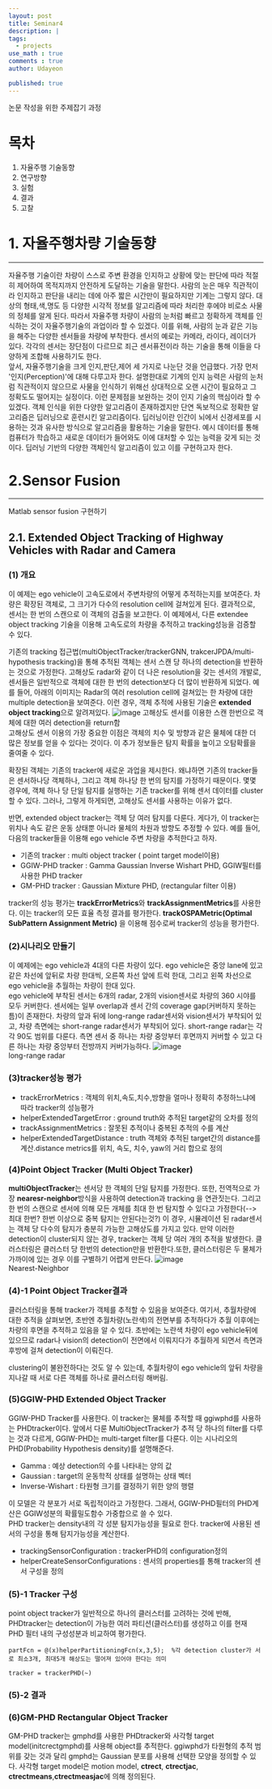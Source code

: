 ```yaml
---
layout: post
title: Seminar4 
description: |
tags:
  - projects
use_math : true
comments : true
author: Udayeon

published: true
---
```


논문 작성을 위한 주제잡기 과정

# 목차
1. 자율주행 기술동향
2. 연구방향
3. 실험
4. 결과
5. 고찰


# 1. 자율주행차량 기술동향
* * *
자율주행 기술이란 차량이 스스로 주변 환경을 인지하고 상황에 맞는 판단에 따라 적절히 제어하여 목적지까지 안전하게 도달하는 기술을 말한다. 사람의 눈은 매우 직관적이라 인지하고 판단을 내리는 데에
아주 짧은 시간만이 필요하지만 기계는 그렇지 않다. 대상의 형태,색,명도 등 다양한 시각적 정보를 알고리즘에 따라 처리한 후에야 비로소 사물의 정체를 알게 된다. 따라서 자율주행 차량이 사람의 눈처럼 
빠르고 정확하게 객체를 인식하는 것이 자율주행기술의 과업이라 할 수 있겠다. 이를 위해, 사람의 눈과 같은 기능을 해주는 다양한 센서들을 차량에 부착한다. 센서의 예로는 카메라, 라이다, 레이더가 있다.
각각의 센서는 장단점이 다르므로 죄근 센서퓨전이라 하는 기술을 통해 이들을 다양하게 조합해 사용하기도 한다.   
앞서, 자율주행기술을 크게 인지,판단,제어 세 가지로 나눈단 것을 언급했다. 가장 먼저 '인지(Perception)'에 대해 다루고자 한다. 설명한대로 기계의 인지 능력은 사람의 눈처럼 직관적이지 않으므로
사물을 인식하기 위해선 상대적으로 오랜 시간이 필요하고 그 정확도도 떨어지는 실정이다. 이런 문제점을 보완하는 것이 인지 기술의 핵심이라 할 수 있겠다. 객체 인식을 위한 다양한 알고리즘이 존재하겠지만
단연 독보적으로 정확한 알고리즘은 딥러닝으로 훈련시킨 알고리즘이다. 딥러닝이란 인간이 뇌에서 신경세포를 시용하는 것과 유사한 방식으로 알고리즘을 
활용하는 기술을 말한다. 예시 데이터를 통해 컴퓨터가 학습하고 새로운 데이터가 들어와도 이에 대처할 수 있는 능력을 갖게 되는 것이다.
딥러닝 기반의 다양한 객체인식 알고리즘이 있고 이를 구현하고자 한다.


# 2.Sensor Fusion
* * *
Matlab sensor fusion 구현하기


## 2.1. Extended Object Tracking of Highway Vehicles with Radar and Camera

### (1) 개요
이 예제는 ego vehicle이 고속도로에서 주변차량의 어떻게 추적하는지를 보여준다. 차량은 확장된 객체로, 그 크기가 다수의 resolution cell에
걸쳐있게 된다. 결과적으로, 센서는 한 번의 스캔으로 이 객체의 검출을 보고한다. 이 예제에서, 다른 extendee object tracking 기술을 이용해
고속도로의 차량을 추적하고 tracking성능을 검증할 수 있다.
   
기존의 tracking 접근법(multiObjectTracker/trackerGNN, trakcerJPDA/multi-hypothesis tracking)을 통해 추적된 객체는 센서 스캔 당
하나의 detection을 반환하는 것으로 가정한다. 고해상도 radar와 같이 더 나은 resolution을 갖는 센서의 개발로, 센서들은 일반적으로
객체에 대한 한 번의 detection보다 더 많이 반환하게 되었다. 예를 들어, 아래의 이미지는 Radar의 여러 resolution cell에 걸쳐있는 한 차량에
대한 multiple detection을 보여준다. 이런 경우, 객체 추적에 사용된 기술은 **extended object tracking**으로 알려져있다.
![image](https://user-images.githubusercontent.com/69246778/137067319-ac2bb3d5-6ef0-43ae-a851-33781765e69f.png)
고해상도 센서를 이용한 스캔 한번으로 객체에 대한 여러 detection을 return함   
고해상도 센서 이용의 가장 중요한 이점은 객체의 치수 및 방향과 같은 물체에 대한 더 많은 정보를 얻을 수 있다는 것이다. 이 추가 정보들은
탐지 확률을 높이고 오탐확률을 줄여줄 수 있다.   
   
확장된 객체는 기존의 tracker에 새로운 과업을 제시한다. 왜냐하면 기존의 tracker들은 센서하나당 객체하나, 그리고 객체 하나당 한 번의 탐지를
가정하기 때문이다. 몇몇 경우에, 객체 하나 당 단일 탐지를 실행하는 기존 tracker를 위해 센서 데이터를 cluster할 수 있다. 그러나, 그렇게
하게되면, 고해상도 센서를 사용하는 이유가 없다.   
   
반면, extended object tracker는 객체 당 여러 탐지를 다룬다. 게다가, 이 tracker는 위치나 속도 같은 운동 상태뿐 아니라 물체의 차원과
방향도 추정할 수 있다. 예를 들어, 다음의 tracker들을 이용해 ego vehicle 주변 차량을 추적한다고 하자.
* 기존의 tracker : multi object tracker ( point target model이용)
* GGIW-PHD tracker : Gamma Gaussian Inverse Wishart PHD, GGIW필터를 사용한 PHD tracker
* GM-PHD tracker : Gaussian Mixture PHD, (rectangular filter 이용)

tracker의 성능 평가는 **trackErrorMetrics**와 **trackAssignmentMetrics**를 사용한다. 이는 tracker의 모든 효율 측정 결과를 평가한다. 
**trackOSPAMetric(Optimal SubPattern Assignment Metric)** 을 이용해 점수로써 tracker의 성능을 평가한다.

### (2)시나리오 만들기
이 예제에는 ego vehicle과 4대의 다른 차량이 있다. ego vehicle은 중앙 lane에 있고 같은 차선에 앞뒤로 차량 한대씩, 오른쪽 차선 앞에 트럭 한대, 그리고
왼쪽 차선으로 ego vehicle을 추월하는 차량이 한대 있다.   
ego vehicle에 부착된 센서는 6개의 radar, 2개의 vision센서로 차량의 360 시야를 모두 커버한다. 센서에는 일부 overlap과 센서 간의 
coverage gap(커버하지 못하는 틈)이 존재한다. 차량의 앞과 뒤에 long-range radar센서와 vision센서가 부착되어 있고, 차량 측면에는
short-range radar센서가 부착되어 있다. short-range radar는 각각 90도 범위를 다룬다. 측면 센서 중 하나는 차량 중앙부터 후면까지 커버할 수 있고
다른 하나는 차량 중앙부터 전방까지 커버가능하다.
![image](https://user-images.githubusercontent.com/69246778/137069595-739812fe-2003-4b70-b061-46b8fc672268.png)   
long-range radar  

### (3)tracker성능 평가
* trackErrorMetrics : 객체의 위치,속도,치수,방향을 얼마나 정확히 추정하느냐에 따라 tracker의 성능평가
* helperExtendedTargetError : ground truth와 추적된 target같의 오차를 정의
* trackAssignmentMetrics : 잘못된 추적이나 중복된 추적의 수를 계산
* helperExtendedTargetDistance : truth 객체와 추적된 target간의 distance를 계산.distance metrics를 위치, 속도, 치수, yaw의 거리 합으로 정의

### (4)Point Object Tracker (Multi Object Tracker)
**multiObjectTracker**는 센서당 한 객체의 단일 탐지를 가정한다. 또한, 전역적으로 가장 **nearesr-neighbor**방식을 사용하여 detection과 tracking
을 연관짓는다. 그리고 한 번의 스캔으로 센서에 의해 모든 개체를 최대 한 번 탐지할 수 있다고 가정한다(--> 최대 한번? 한번 이상으로 중복 탐지는 안된다는것?)
이 경우, 시뮬레이션 된 radar센서는 객체 당 다수의 탐지가 충분히 가능한 고해상도를 가지고 있다. 만약 이러한 detection이 cluster되지 않는 경우,
tracker는 객체 당 여러 개의 추적을 발생한다. 클러스터링은 클러스터 당 한번의 detection만을 반환한다.또한, 클러스터링은 두 물체가 가까이에 있는 경우
이를 구별하기 어렵게 만든다. 
![image](https://user-images.githubusercontent.com/69246778/137071914-18bc7233-13b5-47b1-af3a-c85888b56382.png)   
Nearest-Neighbor

### (4)-1 Point Object Tracker결과
클러스터링을 통해 tracker가 객체를 추적할 수 있음을 보여준다. 여기서, 추월차량에 대한 추적을 살펴보면, 초반엔 추월차량(노란색)의 전면부를 추적하다가 
추월 이후에는 차량의 후면을 추적하고 있음을 알 수 있다. 초반에는 노란색 차량이 ego vehicle뒤에 있으므로 radar나 vision의 detection이 전면에서 
이뤄지다가 추월하게 되면서 측면과 후방에 걸쳐 detection이 이뤄진다.   
   
clustering이 불완전하다는 것도 알 수 있는데, 추월차량이 ego vehicle의 앞뒤 차량을 지나갈 때 서로 다른 객체를 하나로 클러스터링 해버림. 


### (5)GGIW-PHD Extended Object Tracker
GGIW-PHD Tracker를 사용한다. 이 tracker는 물체를 추적할 때 ggiwphd를 사용하는 PHDtracker이다. 앞에서 다룬 MultiObjectTracker가 추적 당
하나의 filter를 다루는 것과 다르게, GGIW-PHD는 multi-target filter를 다룬다. 이는 시나리오의 PHD(Probability Hypothesis density)를
설명해준다.   
   
* Gamma : 예상 detection의 수를 나타내는 양의 값
* Gaussian : target의 운동학적 상태를 설명하는 상태 벡터
* Inverse-Wishart : 타원형 크기를 결정하기 위한 양의 행렬
   
이 모델은 각 분포가 서로 독립적이라고 가정한다. 그래서, GGIW-PHD필터의 PHD계산은 GGIW성분의 확률밀도함수 가중합으로 쓸 수 있다.   
PHD tracker는 density내의 각 성분 탐지가능성을 필요로 한다. tracker에 사용된 센서의 구성을 통해 탐지가능성을 계산한다. 
* trackingSensorConfiguration : trackerPHD의 configuration정의
* helperCreateSensorConfigurations :  센서의 properties를 통해 tracker의 센서 구성을 정의

### (5)-1 Tracker 구성
point object tracker가 일반적으로 하나의 클러스터를 고려하는 것에 반해, PHDtracker는 detection이 가능한 여러 파티션(클러스터)를 생성하고
이를 현재 PHD 필터 내의 구성성분과 비교하여 평가한다.   
```
partFcn = @(x)helperPartitioningFcn(x,3,5);  %각 detection cluster가 서로 최소3개, 최대5개 해상도는 떨어져 있어야 한다는 의미

tracker = trackerPHD(~)
```

### (5)-2 결과

### (6)GM-PHD Rectangular Object Tracker
GM-PHD tracker는 gmphd를 사용한 PHDtracker와 사각형 target model(initcrectgmphd)를 사용해 object를 추적한다. ggiwphd가 타원형의 추적 범위를
갖는 것과 달리 gmphd는 Gaussian 분포를 사용해 선택한 모양을 정의할 수 있다. 사각형 target model은 motion model, **ctrect**, **ctrectjac**,
**ctrectmeans**,**ctrectmeasjac**에 의해 정의된다.  


